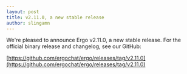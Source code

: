 ```yaml
---
layout: post
title: v2.11.0, a new stable release
author: slingamn
---
```

We're pleased to announce Ergo v2.11.0, a new stable release. For the official binary release and changelog, see our GitHub:

[https://github.com/ergochat/ergo/releases/tag/v2.11.0](https://github.com/ergochat/ergo/releases/tag/v2.11.0)
